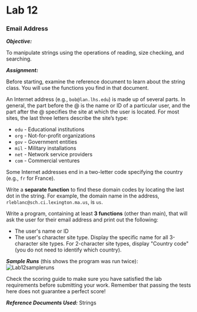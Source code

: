 # Lab 12
### Email Address

**_Objective:_**

To manipulate strings using the operations of reading, size checking, and searching.

**_Assignment:_**

Before starting, examine the reference document to learn about the string class.  You will use the functions you find in that document.

An Internet address (e.g., `bob@lan.lhs.edu`) is made up of several parts.  In general, the part before the @ is the name or ID of a particular user, and the part after the @ specifies the site at which the user is located.  For most sites, the last three letters describe the site’s type:
+ `edu` - Educational institutions
+ `org` - Not-for-profit organizations
+ `gov` - Government entities
+ `mil` - Military installations
+ `net` - Network service providers
+ `com` - Commercial ventures
 
Some Internet addresses end in a two-letter code specifying the country (e.g., `fr` for France).  

Write a **separate function** to find these domain codes by locating the last dot in the string. 
 For example, the domain name in the address, `rleblanc@sch.ci.lexington.ma.us`, is `us`.

Write a program, containing at least **3 functions** (other than main), that will ask the user for their email address and print out the following:
+ The user's name or ID
+ The user's character site type. Display the specific name for all 3-character site types. For 2-character site types, display "Country code" (you do not need to identify which country).
 
 
**_Sample Runs_** (this shows the program was run twice):	
![Lab12sampleruns](https://cdn.jsdelivr.net/gh/0x6a69616e/cpp-course-3720/projects/lab-12/Lab12sampleruns.png)

Check the scoring guide to make sure you have satisfied the lab requirements before submitting your work. Remember that passing the tests here does not guarantee a perfect score!


**_Reference Documents Used:_** Strings
